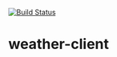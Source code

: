 [![Build Status](https://travis-ci.org/Omeglast/weather-client.svg?branch=master)](https://travis-ci.org/Omeglast/weather-client)

# weather-client
